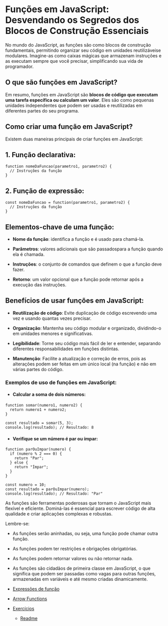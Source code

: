 # Funções em JavaScript: Desvendando os Segredos dos Blocos de Construção Essenciais

No mundo do JavaScript, as funções são como blocos de construção fundamentais, permitindo organizar seu código em unidades reutilizáveis ​​e modulares. Imagine-as como caixas mágicas que armazenam instruções e as executam sempre que você precisar, simplificando sua vida de programador.

## O que são funções em JavaScript?

Em resumo, funções em JavaScript são **blocos de código que executam uma tarefa específica ou calculam um valor**. Eles são como pequenas unidades independentes que podem ser usadas e reutilizadas em diferentes partes do seu programa.

## Como criar uma função em JavaScript?

Existem duas maneiras principais de criar funções em JavaScript:

## 1. Função declarativa:

```
function nomeDaFuncao(parametro1, parametro2) {
  // Instruções da função
}
```

## 2. Função de expressão:

```
const nomeDaFuncao = function(parametro1, parametro2) {
  // Instruções da função
}
```

## Elementos-chave de uma função:

- **Nome da função**: identifica a função e é usado para chamá-la.

- **Parâmetros**: valores adicionais que são passados ​​para a função quando ela é chamada.

- **Instruções**: o conjunto de comandos que definem o que a função deve fazer.

- **Retorno**: um valor opcional que a função pode retornar após a execução das instruções.

## Benefícios de usar funções em JavaScript:

- **Reutilização de código**: Evite duplicação de código escrevendo uma vez e usando quantas vezes precisar.

- **Organização**: Mantenha seu código modular e organizado, dividindo-o em unidades menores e significativas.

- **Legibilidade**: Torne seu código mais fácil de ler e entender, separando diferentes responsabilidades em funções distintas.

- **Manutenção**: Facilite a atualização e correção de erros, pois as alterações podem ser feitas em um único local (na função) e não em várias partes do código.

### Exemplos de uso de funções em JavaScript:

- #### Calcular a soma de dois números:

```
function somar(numero1, numero2) {
  return numero1 + numero2;
}

const resultado = somar(5, 3);
console.log(resultado); // Resultado: 8
```

- #### Verifique se um número é par ou ímpar:

```
function parOuImpar(numero) {
  if (numero % 2 === 0) {
    return "Par";
  } else {
    return "Ímpar";
  }
}

const numero = 10;
const resultado = parOuImpar(numero);
console.log(resultado); // Resultado: "Par"
```

As funções são ferramentas poderosas que tornam o JavaScript mais flexível e eficiente. Dominá-las é essencial para escrever código de alta qualidade e criar aplicações complexas e robustas.

Lembre-se:

- As funções serão aninhadas, ou seja, uma função pode chamar outra função.
- As funções podem ter restrições e obrigações obrigatórias.
- As funções podem retornar valores ou não retornar nada.
- As funções são cidadãos de primeira classe em JavaScript, o que significa que podem ser passadas como vagas para outras funções, armazenadas em variáveis ​​e até mesmo criadas dinamicamente.

- [Expressões de função](../funcoes/funcoes-expressao.md)

- [Arrow Functions](../funcoes/arrow-functions.md)

- [Exercícios](../funcoes/exercicios-funcoes.js)

  - [Readme](../READMe.md)